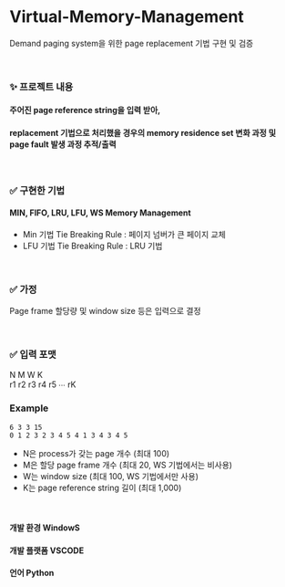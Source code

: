 # Virtual-Memory-Management
Demand paging system을 위한 page replacement 기법 구현 및 검증

<br />

### ✨ 프로젝트 내용
#### 주어진 page reference string을 입력 받아, 
#### replacement 기법으로 처리했을 경우의 memory residence set 변화 과정 및 page fault 발생 과정 추적/출력

<br />


### ✅ 구현한 기법
#### MIN, FIFO, LRU, LFU, WS Memory Management

* Min 기법 Tie Breaking Rule : 페이지 넘버가 큰 페이지 교체
* LFU 기법 Tie Breaking Rule : LRU 기법


<br />

  
### ✅ 가정
Page frame 할당량 및 window size 등은 입력으로 결정

<br />

  
### ✅ 입력 포맷
N M W K
<br />
r1 r2 r3 r4 r5 ∙∙∙ rK

### Example
`6 3 3 15`
<br />
`0 1 2 3 2 3 4 5 4 1 3 4 3 4 5`
<br />
- N은 process가 갖는 page 개수 (최대 100)
- M은 할당 page frame 개수 (최대 20, WS 기법에서는 비사용)
- W는 window size (최대 100, WS 기법에서만 사용)
- K는 page reference string 길이 (최대 1,000)


<br />

  
#### 개발 환경 WindowS
#### 개발 플랫폼 VSCODE
#### 언어 Python

<br />

  
